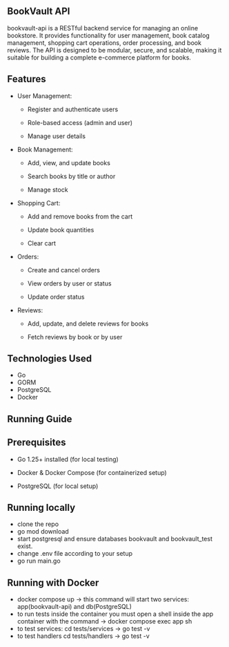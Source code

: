 BookVault API
- 
bookvault-api is a RESTful backend service for managing an online bookstore.
It provides functionality for user management, book catalog management, shopping cart operations, order processing, and book reviews.
The API is designed to be modular, secure, and scalable, making it suitable for building a complete e-commerce platform for books.

Features
- 
* User Management:
  * Register and authenticate users

  * Role-based access (admin and user)

  * Manage user details
* Book Management:

  * Add, view, and update books

  * Search books by title or author

  * Manage stock
* Shopping Cart:

  * Add and remove books from the cart

  * Update book quantities

  * Clear cart
* Orders:

  * Create and cancel orders

  * View orders by user or status

  * Update order status
* Reviews:

  * Add, update, and delete reviews for books

  * Fetch reviews by book or by user
 

Technologies Used
-
* Go
* GORM
* PostgreSQL
* Docker

Running Guide
- 
Prerequisites
- 
* Go 1.25+ installed (for local testing)

* Docker & Docker Compose (for containerized setup)

* PostgreSQL (for local setup)

Running locally
-
* clone the repo
* go mod download
* start postgresql and ensure databases bookvault and bookvault_test exist.
* change .env file according to your setup
* go run main.go

Running with Docker
-
* docker compose up -> this command will start two services: app(bookvault-api) and db(PostgreSQL)
* to run tests inside the container you must open a shell inside the app container with the command -> docker compose exec app sh
* to test services: cd tests/services -> go test -v
* to test handlers cd tests/handlers -> go test -v
